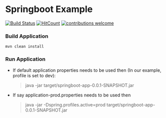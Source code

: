 # Springboot Example

[![Build Status](http://169.45.158.170:31000/buildStatus/icon?job=microserviceorg/springboot-app/master)](http://169.45.158.170:31000/job/microserviceorg/springboot-app/master)
[![HitCount](http://hits.dwyl.com/microserviceorg/springboot-app.svg)](http://hits.dwyl.com/microserviceorg/springboot-app)
[![contributions welcome](https://img.shields.io/badge/contributions-welcome-brightgreen.svg?style=flat)](https://github.com/microserviceorg/springboot-app/pulls)

### Build Application

```
mvn clean install
```

### Run Application
- If default application properties needs to be used then (In our example, profile is set to dev):
  > java -jar target/springboot-app-0.0.1-SNAPSHOT.jar
  
- If say application-prod.properties needs to be used then
  > java -jar -Dspring.profiles.active=prod target/springboot-app-0.0.1-SNAPSHOT.jar
